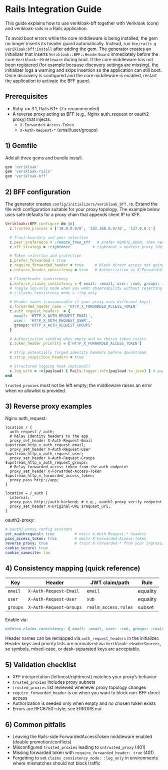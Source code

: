 # Rails Integration Guide

This guide explains how to use verikloak-bff together with Verikloak (core) and verikloak-rails in a Rails application.

To avoid boot errors while the core middleware is being installed, the gem no longer inserts its header guard automatically.
Instead, run `bin/rails g verikloak:bff:install` after adding the gem. The generator creates an initializer that inserts
`Verikloak::BFF::HeaderGuard` immediately before the core `Verikloak::Middleware` during boot. If the core middleware has not
been registered (for example because discovery settings are missing), the initializer logs a warning and skips insertion so the
application can still boot. Once discovery is configured and the core middleware is enabled, restart the application to
activate the BFF guard.

## Prerequisites
- Ruby >= 3.1, Rails 6.1+ (7.x recommended)
- A reverse proxy acting as BFF (e.g., Nginx auth_request or oauth2-proxy) that injects:
  - `X-Forwarded-Access-Token`
  - `X-Auth-Request-*` (email/user/groups)

## 1) Gemfile
Add all three gems and bundle install.

```ruby
gem 'verikloak'
gem 'verikloak-rails'
gem 'verikloak-bff'
```

## 2) BFF configuration
The generator creates `config/initializers/verikloak_bff.rb`. Extend the file with configuration suitable for your proxy
topology. The example below uses safe defaults for a proxy chain that appends client IP to XFF.

```ruby
Verikloak::BFF.configure do |c|
  c.trusted_proxies = ['10.0.0.0/8', '192.168.0.0/16', '127.0.0.1']

  # Trust-boundary and peer selection
  c.peer_preference = :remote_then_xff   # prefer REMOTE_ADDR, then nearest XFF (default)
  c.xff_strategy = :rightmost          # rightmost = nearest proxy (default)

  # Token selection and protection
  c.prefer_forwarded = true
  c.require_forwarded_header = true     # block direct access not going through BFF
  c.enforce_header_consistency = true   # Authorization vs X-Forwarded-Access-Token must match

  # Claim/header consistency
  c.enforce_claims_consistency = { email: :email, user: :sub, groups: :realm_roles }
  # Toggle log-only mode when you want observability without rejecting requests
  # c.claims_consistency_mode = :log_only

  # Header names (customizable if your proxy uses different keys)
  c.forwarded_header_name = 'HTTP_X_FORWARDED_ACCESS_TOKEN'
  c.auth_request_headers  = {
    email: 'HTTP_X_AUTH_REQUEST_EMAIL',
    user:  'HTTP_X_AUTH_REQUEST_USER',
    groups:'HTTP_X_AUTH_REQUEST_GROUPS'
  }

  # Authorization seeding when empty and no chosen token exists
  c.token_header_priority = ['HTTP_X_FORWARDED_ACCESS_TOKEN']

  # Strip potentially forged identity headers before downstream
  c.strip_suspicious_headers = true

  # Structured logging hook (optional)
  c.log_with = ->(payload) { Rails.logger.info(payload.to_json) } # payload strings are sanitized before this hook is invoked
end
```

`trusted_proxies` must not be left empty; the middleware raises an error when no allowlist is provided.

## 3) Reverse proxy examples

Nginx auth_request:

```nginx
location / {
  auth_request /_auth;
  # Relay identity headers to the app
  proxy_set_header X-Auth-Request-Email  $upstream_http_x_auth_request_email;
  proxy_set_header X-Auth-Request-User   $upstream_http_x_auth_request_user;
  proxy_set_header X-Auth-Request-Groups $upstream_http_x_auth_request_groups;
  # Relay forwarded access token from the auth endpoint
  proxy_set_header X-Forwarded-Access-Token $upstream_http_x_forwarded_access_token;
  proxy_pass http://app;
}

location = /_auth {
  internal;
  proxy_pass http://auth-backend; # e.g., oauth2-proxy verify endpoint
  proxy_set_header X-Original-URI $request_uri;
}
```

oauth2-proxy:

```yaml
# oauth2-proxy config excerpts
set_xauthrequest: true         # emits X-Auth-Request-* headers
pass_access_token: true        # emits X-Forwarded-Access-Token
reverse_proxy: true            # trust X-Forwarded-* from your ingress/proxy
cookie_secure: true
cookie_samesite: lax
```

## 4) Consistency mapping (quick reference)

| Key      | Header                   | JWT claim/path       | Rule     |
|----------|--------------------------|----------------------|----------|
| `email`  | `X-Auth-Request-Email`   | `email`              | equality |
| `user`   | `X-Auth-Request-User`    | `sub`                | equality |
| `groups` | `X-Auth-Request-Groups`  | `realm_access.roles` | subset   |

Enable via:

```ruby
enforce_claims_consistency: { email: :email, user: :sub, groups: :realm_roles }
```

Header names can be remapped via `auth_request_headers` in the initializer. Header keys and priority lists are normalized via `Verikloak::HeaderSources`, so symbols, mixed-case, or dash-separated keys are acceptable.

## 5) Validation checklist
- XFF interpretation (leftmost/rightmost) matches your proxy’s behavior
- `trusted_proxies` includes proxy subnets
- `trusted_proxies` list reviewed whenever proxy topology changes
- `require_forwarded_header` is on when you want to block non-BFF direct access
- Authorization is seeded only when empty and no chosen token exists
- Errors are RFC6750-style; see ERRORS.md

## 6) Common pitfalls
- Leaving the Rails-side ForwardedAccessToken middleware enabled (double promotion/conflicts)
- Misconfigured `trusted_proxies` leading to `untrusted_proxy` (401)
- Missing forwarded token with `require_forwarded_header: true` (401)
- Forgetting to set `claims_consistency_mode: :log_only` in environments where mismatches should not block traffic

